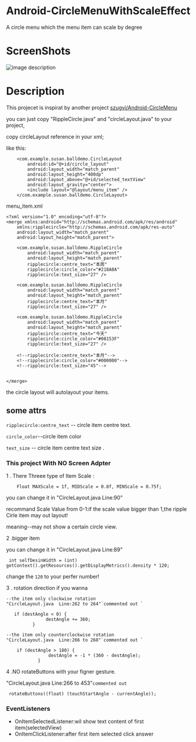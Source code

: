# Android-CircleMenuWithScaleEffect
A circle menu which the menu item can scale by degree 
# ScreenShots

![image description](http://a2.qpic.cn/psb?/V146Ouyu1PxDav/SfQRf2AhgUjogtmjRPPvfrwTQwI9lVvCc89eO8xEfWE!/b/dKkAAAAAAAAA&bo=1wGjAtcBowICbEg!&rf=viewer_4)
# Description
This projecet is inspirat by another project [szugyi/Android-CircleMenu](https://github.com/szugyi/Android-CircleMenu)

you can just copy  "RippleCircle.java" and "circleLayout.java" to your project,

copy circleLayout reference in your xml;

like this:

```
    <com.example.susan.balldemo.CircleLayout
        android:id="@+id/circle_layout"
        android:layout_width="match_parent"
        android:layout_height="400dp"
        android:layout_above="@+id/selected_textView"
        android:layout_gravity="center">
        <include layout="@layout/menu_item" />
    </com.example.susan.balldemo.CircleLayout>

```

menu_item.xml
```
<?xml version="1.0" encoding="utf-8"?>
<merge xmlns:android="http://schemas.android.com/apk/res/android"
    xmlns:ripplecircle="http://schemas.android.com/apk/res-auto"
    android:layout_width="match_parent"
    android:layout_height="match_parent">

    <com.example.susan.balldemo.RippleCircle
        android:layout_width="match_parent"
        android:layout_height="match_parent"
        ripplecircle:centre_text="本周"
        ripplecircle:circle_color="#218A8A"
        ripplecircle:text_size="27" />

    <com.example.susan.balldemo.RippleCircle
        android:layout_width="match_parent"
        android:layout_height="match_parent"
        ripplecircle:centre_text="本月"
        ripplecircle:text_size="27" />
        
    <com.example.susan.balldemo.RippleCircle
        android:layout_width="match_parent"
        android:layout_height="match_parent"
        ripplecircle:centre_text="今天"
        ripplecircle:circle_color="#08153F"
        ripplecircle:text_size="27" />

    <!--ripplecircle:centre_text="本月"-->
    <!--ripplecircle:circle_color="#000000"-->
    <!--ripplecircle:text_size="45"-->


</merge>
```
the circle layout will autolayout your items.

## some attrs

`ripplecircle:centre_text` --  circle item centre text.

`circle_color`--circle item color

`text_size` -- circle item centre text size .


### This project With NO Screen Adpter  
1 . There Threee type of Item Scale :

 `    Float MAXScale = 1f, MIDScale = 0.8f, MINScale = 0.75f;`
 
you can change it in "CircleLayout.java   Line:90"

recommand Scale Value from 0-1:if the scale value bigger than 1,the ripple Cirle item may out layout!

meaning--may not show a certain circle view.

2 .bigger item 

you can change it in "CircleLayout.java   Line:89"

` int selfDesinWidth = (int) getContext().getResources().getDisplayMetrics().density * 120;`

change the `120` to your perfer number!

3 . rotation direction 
if you wanna 
    
    --the item only clockwise rotation
    "CircleLayout.java  Line:262 to 264"`commented out `
```
   if (destAngle < 0) {
               destAngle += 360;
          }
```
    --the item only counterclockwise rotation
    "CircleLayout.java  Line:266 to 268"`commented out `
```
    if (destAngle > 180) {
                destAngle = -1 * (360 - destAngle);
            }
```
4 .NO rotateButtons with your figner gesture.

 "CircleLayout.java  Line:266 to 453"`commented out `
 
```
 rotateButtons((float) (touchStartAngle - currentAngle));
```
### EventListeners
- OnItemSelectedListener:wil show  text content of first item(selectedView)
- OnItemClickListener:after first item selected click answer

 
